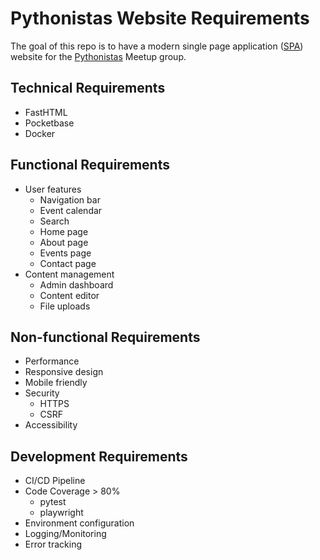 # Pythonistas Website Requirements

The goal of this repo is to have a modern single page application ([SPA](https://developer.mozilla.org/en-US/docs/Glossary/SPA)) website for the [Pythonistas](https://www.meetup.com/pythonistas) Meetup group.

## Technical Requirements

* FastHTML
* Pocketbase
* Docker

## Functional Requirements

* User features
  * Navigation bar
  * Event calendar
  * Search
  * Home page
  * About page
  * Events page
  * Contact page
* Content management
  * Admin dashboard
  * Content editor
  * File uploads

## Non-functional Requirements

* Performance
* Responsive design
* Mobile friendly
* Security
  * HTTPS
  * CSRF
* Accessibility

## Development Requirements

* CI/CD Pipeline
* Code Coverage > 80%
  * pytest
  * playwright
* Environment configuration
* Logging/Monitoring
* Error tracking
